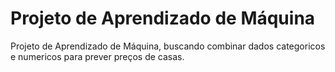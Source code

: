 # Projeto de Aprendizado de Máquina
Projeto de Aprendizado de Máquina, buscando combinar dados categoricos e numericos para prever preços de casas.

